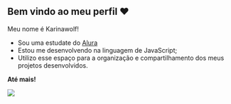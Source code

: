 ## Bem vindo ao meu perfil ❤️

Meu nome é Karinawolf!

- Sou uma estudate do [Alura](https://cursos.alura.com.br/)
- Estou me desenvolvendo na linguagem de JavaScript;
- Utilizo esse espaço para a organização e compartilhamento dos meus projetos desenvolvidos. 

**Até mais!**




![](https://media.tenor.com/GOabrbLMl4AAAAAM/plink-cat-plink.gif)

